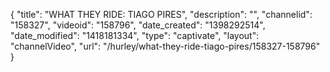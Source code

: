 {
    "title": "WHAT THEY RIDE: TIAGO PIRES",
    "description": "",
    "channelid": "158327",
    "videoid": "158796",
    "date_created": "1398292514",
    "date_modified": "1418181334",
    "type": "captivate",
    "layout": "channelVideo",
    "url": "\/hurley\/what-they-ride-tiago-pires\/158327-158796"
}